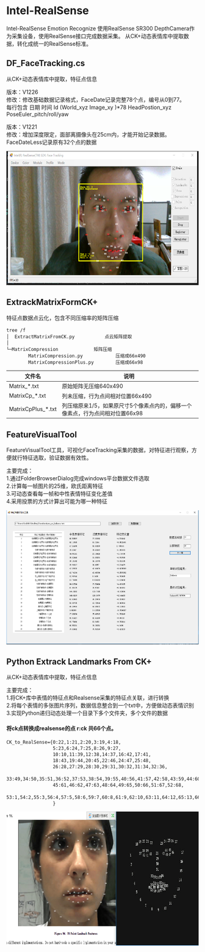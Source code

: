 ﻿# Intel-RealSense
Intel-RealSense Emotion Recognize
使用RealSense SR300 DepthCamera作为采集设备，使用RealSense接口完成数据采集。
从CK+动态表情库中提取数据，转化成统一的RealSense标准。

## DF_FaceTracking.cs
从CK+动态表情库中提取，特征点信息  
 
版本：V1226    
修改：修改基础数据记录格式，FaceDate记录完整78个点，编号从0到77。     
      每行包含 日期 时间 Id (World_xyz Image_xy )*78 HeadPostion_xyz PoseEuler_pitch/roll/yaw  

版本：V1221     
修改：增加深度限定，面部离摄像头在25cm内，才能开始记录数据。      
      FaceDateLess记录原有32个点的数据

<div align=center><img src="https://github.com/EStormLynn/Intel-RealSense/blob/master/Image/界面.png" width="663" height="350" alt="程序界面"/></div>

## ExtrackMatrixFormCK+
特征点数据点云化，包含不同压缩率的矩阵压缩
```
tree /f
│  ExtractMatrixFromCK.py			点云矩阵提取
│
└─MatrixCompression				矩阵压缩
        MatrixCompression.py			压缩成66x490
        MatrixCompressionPlus.py		压缩成66x98
```
文件名 | 说明 
---|---
Matrix_*.txt|原始矩阵无压缩640x490
MatrixCp_*.txt|列未压缩，行为点间相对位置66x490
MatrixCpPlus_*.txt|列压缩原来1/5，如果原尺寸5个像素点内的，偏移一个像素点，行为点间相对位置66x98    


## FeatureVisualTool
FeatureVisualTool工具，可视化FaceTracking采集的数据，对特征进行观察，方便就行特征选取，验证数据有效性。    
 
主要完成：    
1.通过FolderBrowserDialog完成windows平台数据文件选取			    
2.计算每一帧图片的25维，欧氏距离特征    
3.可动态查看每一帧和中性表情特征变化差值     
4.采用投票的方式计算出可能为哪一种特征     

<div align=center><img src="https://github.com/EStormLynn/Intel-RealSense/blob/master/Image/FeatureVisualTool.png" width="663" height="350" alt="程序界面"/></div>

## Python Extrack Landmarks From CK+
从CK+动态表情库中提取，特征点信息  

主要完成：  
1.将CK+库中表情的特征点和Realsense采集的特征点关联，进行转换   
2.将每个表情的多张图片序列，数据信息整合到一个txt中，方便做动态表情识别   
3.实现Python递归动态处理一个目录下多个文件夹，多个文件的数据  

#### 将ck点转换成realsense的点 r:ck 共66个点。
```
CK_to_RealSense={0:22,1:21,2:20,3:19,4:18,
                 5:23,6:24,7:25,8:26,9:27,
                 10:10,11:39,12:38,14:37,16:42,17:41,
                 18:43,19:44,20:45,22:46,24:47,25:48,
                 26:28,27:29,28:30,29:31,30:32,31:34,32:36,
                 33:49,34:50,35:51,36:52,37:53,38:54,39:55,40:56,41:57,42:58,43:59,44:60,
                 45:61,46:62,47:63,48:64,49:65,50:66,51:67,52:68,
                 53:1,54:2,55:3,56:4,57:5,58:6,59:7,60:8,61:9,62:10,63:11,64:12,65:13,66:14,67:15,68:16,69:17
                 }
```
<div align=center><img src="https://github.com/EStormLynn/Intel-RealSense/blob/master/Image/landmarkPoint%20of%20RS%20and%20CK%2B.png" width="680" height="350" alt="landmarkPoint of RS and CK+"/></div>
